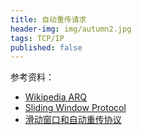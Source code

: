 ```yaml
---
title: 自动重传请求
header-img: img/autumn2.jpg
tags: TCP/IP
published: false
---
```


参考资料：

+ [Wikipedia ARQ](https://en.wikipedia.org/wiki/Automatic_repeat_request)
+ [Sliding Window Protocol](https://en.wikipedia.org/wiki/Sliding_window_protocol)
+ [滑动窗口和自动重传协议](http://blog.csdn.net/jmq_0000/article/details/7299910)
